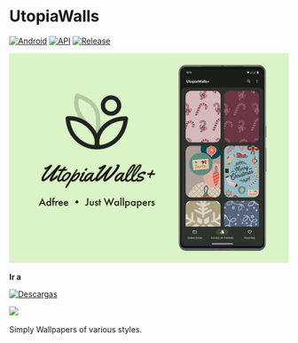 # UtopiaWalls
[![Android](https://img.shields.io/badge/Plataforma-Android-green.svg?color=%231a73e8style=for-the-badge)](https://www.android.com) [![API](https://img.shields.io/badge/API-21%2B-orange.svg?logo=android&style=for-the-badge)](https://developer.android.com/studio/releases/platforms)
[![Release](https://img.shields.io/github/v/release/WaifuPX-DG/UtopiaWalls?color=%231a73e8&style=for-the-badge)](https://github.com/WaifuPX-DG/UtopiaWalls/releases/latest)

 
![alt text](https://raw.githubusercontent.com/WaifuPX-DG/UtopiaWalls/main/Resources/Avatars/utopiawallsnew.png)

**Ir a** 

[![Descargas](https://img.shields.io/github/downloads/WaifuPX-DG/UtopiaWalls/total?color=%231a73e8&label=Descargar&style=for-the-badge)](https://github.com/WaifuPX-DG/UtopiaWalls/releases/latest)

<p align="vertical"><a href="https://paypal.me/WaifuPX"><img src="https://github.com/aha999/DonateButtons/blob/1371730702589476cbd31790685ded66857a1f08/Paypal.png" width="175"></a></p>

Simply Wallpapers of various styles.
